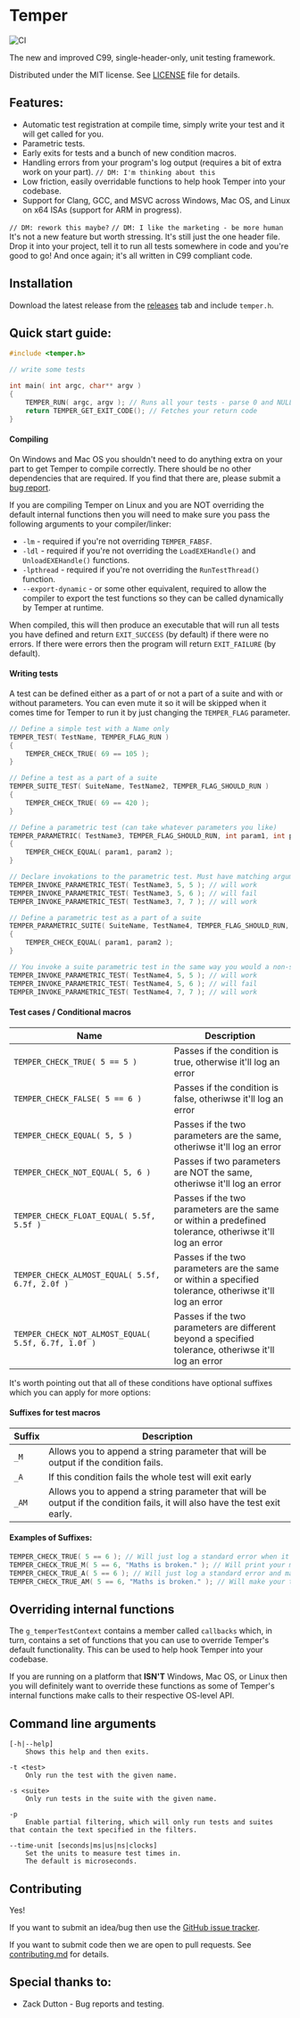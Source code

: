 # Temper

![CI](https://github.com/dangmoody/Tantrum/workflows/CI/badge.svg)

The new and improved C99, single-header-only, unit testing framework.

Distributed under the MIT license.  See [LICENSE](https://github.com/dangmoody/Tantrum/blob/master/LICENSE) file for details.

## Features:

- Automatic test registration at compile time, simply write your test and it will get called for you.
- Parametric tests.
- Early exits for tests and a bunch of new condition macros.
- Handling errors from your program's log output (requires a bit of extra work on your part). `// DM: I'm thinking about this`
- Low friction, easily overridable functions to help hook Temper into your codebase.
- Support for Clang, GCC, and MSVC across Windows, Mac OS, and Linux on x64 ISAs (support for ARM in progress).

`// DM: rework this maybe?`
`// DM: I like the marketing - be more human`
It's not a new feature but worth stressing. It's still just the one header file.  Drop it into your project, tell it to run all tests somewhere in code and you're good to go! And once again; it's all written in C99 compliant code.

## Installation

Download the latest release from the [releases](https://github.com/dangmoody/Tantrum/releases/latest) tab and include `temper.h`.

## Quick start guide:

```c
#include <temper.h>

// write some tests

int main( int argc, char** argv )
{
	TEMPER_RUN( argc, argv ); // Runs all your tests - parse 0 and NULL as parameters if you don't use start Args
	return TEMPER_GET_EXIT_CODE(); // Fetches your return code
}
```

#### Compiling

On Windows and Mac OS you shouldn't need to do anything extra on your part to get Temper to compile correctly.  There should be no other dependencies that are required.  If you find that there are, please submit a [bug report](https://github.com/dangmoody/Tantrum/issues).

If you are compiling Temper on Linux and you are NOT overriding the default internal functions then you will need to make sure you pass the following arguments to your compiler/linker:
- `-lm` - required if you're not overriding `TEMPER_FABSF`.
- `-ldl` - required if you're not overriding the `LoadEXEHandle()` and `UnloadEXEHandle()` functions.
- `-lpthread` - required if you're not overriding the `RunTestThread()` function.
- `--export-dynamic` - or some other equivalent, required to allow the compiler to export the test functions so they can be called dynamically by Temper at runtime.

When compiled, this will then produce an executable that will run all tests you have defined and return `EXIT_SUCCESS` (by default) if there were no errors.  If there were errors then the program will return `EXIT_FAILURE` (by default).

#### Writing tests

A test can be defined either as a part of or not a part of a suite and with or without parameters. You can even mute it so it will be skipped when it comes time for Temper to run it by just changing the `TEMPER_FLAG` parameter.

```c
// Define a simple test with a Name only
TEMPER_TEST( TestName, TEMPER_FLAG_RUN )
{
	TEMPER_CHECK_TRUE( 69 == 105 );
}

// Define a test as a part of a suite
TEMPER_SUITE_TEST( SuiteName, TestName2, TEMPER_FLAG_SHOULD_RUN )
{
	TEMPER_CHECK_TRUE( 69 == 420 );
}

// Define a parametric test (can take whatever parameters you like)
TEMPER_PARAMETRIC( TestName3, TEMPER_FLAG_SHOULD_RUN, int param1, int param2 )
{
	TEMPER_CHECK_EQUAL( param1, param2 );
}

// Declare invokations to the parametric test. Must have matching arguments filled out.
TEMPER_INVOKE_PARAMETRIC_TEST( TestName3, 5, 5 ); // will work
TEMPER_INVOKE_PARAMETRIC_TEST( TestName3, 5, 6 ); // will fail
TEMPER_INVOKE_PARAMETRIC_TEST( TestName3, 7, 7 ); // will work

// Define a parametric test as a part of a suite
TEMPER_PARAMETRIC_SUITE( SuiteName, TestName4, TEMPER_FLAG_SHOULD_RUN, int param1, int param2 )
{
	TEMPER_CHECK_EQUAL( param1, param2 );
}

// You invoke a suite parametric test in the same way you would a non-suite parametric test.
TEMPER_INVOKE_PARAMETRIC_TEST( TestName4, 5, 5 ); // will work
TEMPER_INVOKE_PARAMETRIC_TEST( TestName4, 5, 6 ); // will fail
TEMPER_INVOKE_PARAMETRIC_TEST( TestName4, 7, 7 ); // will work
```

#### Test cases / Conditional macros

|                        Name                         |                                               Description                                                |
| --------------------------------------------------- | -------------------------------------------------------------------------------------------------------- |
| `TEMPER_CHECK_TRUE( 5 == 5 )`                       | Passes if the condition is true, otherwise it'll log an error                                            |
| `TEMPER_CHECK_FALSE( 5 == 6 )`                      | Passes if the condition is false, otheriwse it'll log an error                                           |
| `TEMPER_CHECK_EQUAL( 5, 5 )`                        | Passes if the two parameters are the same, otheriwse it'll log an error                                  |
| `TEMPER_CHECK_NOT_EQUAL( 5, 6 )`                    | Passes if two parameters are NOT the same, otheriwse it'll log an error                                  |
| `TEMPER_CHECK_FLOAT_EQUAL( 5.5f, 5.5f )`            | Passes if the two parameters are the same or within a predefined tolerance, otheriwse it'll log an error |
| `TEMPER_CHECK_ALMOST_EQUAL( 5.5f, 6.7f, 2.0f )`     | Passes if the two parameters are the same or within a specified tolerance, otheriwse it'll log an error  |
| `TEMPER_CHECK_NOT_ALMOST_EQUAL( 5.5f, 6.7f, 1.0f )` | Passes if the two parameters are different beyond a specified tolerance, otheriwse it'll log an error    |

It's worth pointing out that all of these conditions have optional suffixes which you can apply for more options:

#### Suffixes for test macros

|    Suffix     |                                                        Description                                                         |
| ------------- | -------------------------------------------------------------------------------------------------------------------------- |
| `_M`          | Allows you to append a string parameter that will be output if the condition fails.                                        |
| `_A`          | If this condition fails the whole test will exit early                                                                     |
| `_AM`         | Allows you to append a string parameter that will be output if the condition fails, it will also have the test exit early. |

#### Examples of Suffixes:

```c
TEMPER_CHECK_TRUE( 5 == 6 ); // Will just log a standard error when it fails
TEMPER_CHECK_TRUE_M( 5 == 6, "Maths is broken." ); // Will print your message as well when it fails.
TEMPER_CHECK_TRUE_A( 5 == 6 ); // Will just log a standard error and make the test exit early when it fails.
TEMPER_CHECK_TRUE_AM( 5 == 6, "Maths is broken." ); // Will make your test exit early and print your messsage.
```

## Overriding internal functions

The `g_temperTestContext` contains a member called `callbacks` which, in turn, contains a set of functions that you can use to override Temper's default functionality.  This can be used to help hook Temper into your codebase.

If you are running on a platform that **ISN'T** Windows, Mac OS, or Linux then you will definitely want to override these functions as some of Temper's internal functions make calls to their respective OS-level API.

## Command line arguments

```
[-h|--help]
	Shows this help and then exits.

-t <test>
	Only run the test with the given name.

-s <suite>
	Only run tests in the suite with the given name.

-p
	Enable partial filtering, which will only run tests and suites that contain the text specified in the filters.

--time-unit [seconds|ms|us|ns|clocks]
	Set the units to measure test times in.
	The default is microseconds.
```

## Contributing

Yes!

If you want to submit an idea/bug then use the [GitHub issue tracker](https://github.com/dangmoody/Tantrum/issues).

If you want to submit code then we are open to pull requests.  See [contributing.md](https://github.com/dangmoody/Tantrum/blob/master/doc/how_to_contribute.md) for details.

## Special thanks to:

* Zack Dutton - Bug reports and testing.